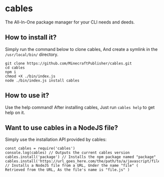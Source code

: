 # cables
The All-In-One package manager for your CLI needs and deeds.

## How to install it?
Simply run the command below to clone cables, And create a symlink in the `/usr/local/bin/` directory.
```
git clone https://github.com/MinecraftPublisher/cables.git
cd cables
npm i
chmod +X ./bin/index.js
node ./bin/index.js install cables
```

## How to use it?
Use the help command! After installing cables, Just run `cables help` to get help on it.

## Want to use cables in a NodeJS file?
Simply use the installation API provided by cables:
```JS
const cables = require('cables')
console.log(cables) // Outputs the current cables version
cables.install('package') // Installs the npm package named "package"
cables.install('https://url_goes_here.com/the/path/to/a/javascript/file.js') // Installs a NodeJS file from a URL, Under the name "file" ( Retrieved from the URL, As the file's name is "file.js" )
```